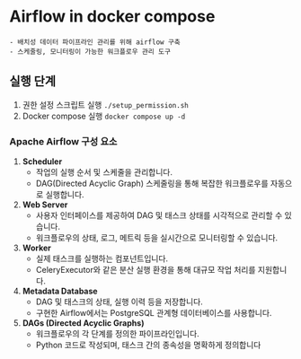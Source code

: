 # Airflow in docker compose
    - 배치성 데이터 파이프라인 관리를 위해 airflow 구축
    - 스케줄링, 모니터링이 가능한 워크플로우 관리 도구
## 실행 단계
1. 권한 설정 스크립트 실행
```./setup_permission.sh```
2. Docker compose 실행
```docker compose up -d```

### Apache Airflow 구성 요소
1. **Scheduler**
    - 작업의 실행 순서 및 스케줄을 관리합니다.
    - DAG(Directed Acyclic Graph) 스케줄링을 통해 복잡한 워크플로우를 자동으로 실행합니다.
2. **Web Server**
    - 사용자 인터페이스를 제공하여 DAG 및 태스크 상태를 시각적으로 관리할 수 있습니다.
    - 워크플로우의 상태, 로그, 메트릭 등을 실시간으로 모니터링할 수 있습니다.
3. **Worker**
    - 실제 태스크를 실행하는 컴포넌트입니다.
    - CeleryExecutor와 같은 분산 실행 환경을 통해 대규모 작업 처리를 지원합니다.
4. **Metadata Database**
    - DAG 및 태스크의 상태, 실행 이력 등을 저장합니다.
    - 구현한 Airflow에서는 PostgreSQL 관계형 데이터베이스를 사용합니다.
5. **DAGs (Directed Acyclic Graphs)**
    - 워크플로우의 각 단계를 정의한 파이프라인입니다.
    - Python 코드로 작성되며, 태스크 간의 종속성을 명확하게 정의합니다